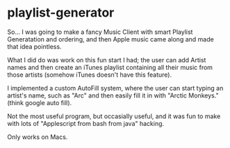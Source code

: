 # playlist-generator

So... I was going to make a fancy Music Client with smart Playlist Generatation and ordering, and then Apple music came along and made that idea pointless. 

What I did do was work on this fun start I had; the user can add Artist names and then create an iTunes playlist containing all their music from those artists (somehow iTunes doesn't have this feature). 

I implemented a custom AutoFill system, where the user can start typing an artist's name, such as "Arc" and then easily fill it in with "Arctic Monkeys." (think google auto fill). 

Not the most useful program, but occasially useful, and it was fun to make with lots of "Applescript from bash from java" hacking. 

Only works on Macs.